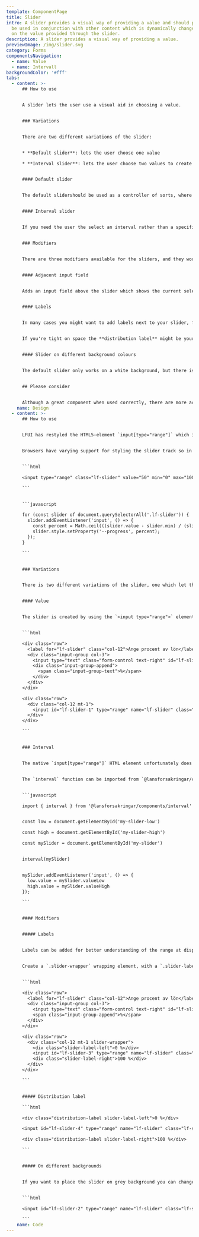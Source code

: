 ```yaml
---
template: ComponentPage
title: Slider
intro: A slider provides a visual way of providing a value and should preferably
  be used in conjunction with other content which is dynamically changed based
  on the value provided through the slider.
description: A slider provides a visual way of providing a value.
previewImage: /img/slider.svg
category: Forms
componentsNavigation:
  - name: Value
  - name: Intervall
backgroundColor: '#fff'
tabs:
  - content: >-
      ## How to use


      A slider lets the user use a visual aid in choosing a value.


      ### Variations


      There are two different variations of the slider:


      * **Default slider**: lets the user choose one value

      * **Interval slider**: lets the user choose two values to create an interval between them


      #### Default slider


      The default slidershould be used as a controller of sorts, where changes in the slider should affect something else (for example, in a housing loan application an increased price affects the size of the down payment needed). If you only need a value which doesn't affect other parts of the value a regular [input field](../forms/input-field) is most likely a better option.


      #### Interval slider


      If you need the user the select an interval rather than a specific value this is the variation for you. Instead of having one slider it has two, and the value between the sliders is what is in focus and highlighted designwise. A possible use case for this is in planning when to withdraw money from a pension, and to see how the available amount changes depending on the number of years a withdrawal is done for.


      ### Modifiers


      There are three modifiers available for the sliders, and they work for both variations.


      #### Adjacent input field


      Adds an input field above the slider which shows the current selected value in numbers. The user can choose whether to use slider or the input field, and a change in either will make the corresponding change in the other. **The use of an adjacent input field is for accessibility reasons as close to mandatory anything can be without being mandatory** (for technical reasons it can't be included by default). The input field can be styled like an ordinary [input field](../forms/input-field) with a suffix if needed.


      #### Labels


      In many cases you might want to add labels next to your slider, for example to indicate minimum and maximal values which can be chosen from. This modifier does that for you! You can even choose to add a label on only one side if that is your best option.


      If you're tight on space the **distribution label** might be your main option. It adds the values over the top of the slider with arrows pointing to the start and end of the slider.


      #### Slider on different background colours


      The default slider only works on a white background, but there is a version for a grey background as well. If needed, the code section also includes instructions on how to create versions for other background colours.


      ## Please consider


      Although a great component when used correctly, there are more accessibility challenges than with most other web components, so don't overuse it! And please use the adjacent input field!
    name: Design
  - content: >-
      ## How to use


      LFUI has restyled the HTML5-element `input[type="range"]` which is useable in all modern browsers. The `input[type="range"]`, or Slider, is a tool to control a value by adjusting the thumb along its track. The value range of the track is assigned by `min` and `max` html attributes, and the `step` attribute is used to control how big leaps the slider value takes for each movement.


      Browsers have varying support for styling the slider track so in order to get the proper visual effect one has to set the custom property `--progress` on the element. When the value changes, one has to update the custom property on the element. This functionality is not built in and needs to be handled in your code base.


      ```html

      <input type="range" class="lf-slider" value="50" min="0" max="100" style="--progress: 50;">

      ```


      ```javascript

      for (const slider of document.querySelectorAll('.lf-slider')) {
        slider.addEventListener('input', () => {
          const percent = Math.ceil(((slider.value - slider.min) / (slider.max - slider.min)) * 100);
          slider.style.setProperty('--progress', percent);
        });
      }

      ```


      ### Variations


      There is two different variations of the slider, one which let the user select an intervall and one which let the user select a single value.


      #### Value


      The slider is created by using the `<input type="range">` element together with the `.lf-slider` class. Note that this slider *only works on white backgrounds*.


      ```html

      <div class="row">
        <label for="lf-slider" class="col-12">Ange procent av lön</label>
        <div class="input-group col-3">
          <input type="text" class="form-control text-right" id="lf-slider-value" value="50">
          <div class="input-group-append">
            <span class="input-group-text">%</span>
          </div>
        </div>
      </div>

      <div class="row">
        <div class="col-12 mt-1">
          <input id="lf-slider-1" type="range" name="lf-slider" class="lf-slider" value="50" min="0" max="100">
        </div>
      </div>

      ```


      ### Interval


      The native `input[type="range"]` HTML element unfortunately does not support the ability to have more than one range-thumb (the button you move back and forth). Use-cases have begun appearing where such a feature is requested in order for a user to select a span inside the range. To achieve this, we have created a custom element which is a wrapper around the native `input[type="range"]` element.


      The `interval` function can be imported from `@lansforsakringar/components` and takes a range input element as its only argument. The range input element will be extended with the custom properties `valueLow` and `valueHigh` which can be used to get and set the values of the range input. The `value` property is a comma delimited string with the low and high values.


      ```javascript

      import { interval } from '@lansforsakringar/components/interval'


      const low = document.getElementById('my-slider-low')

      const high = document.getElementById('my-slider-high')

      const mySlider = document.getElementById('my-slider')


      interval(mySlider)


      mySlider.addEventListener('input', () => {
        low.value = mySlider.valueLow
        high.value = mySlider.valueHigh
      });

      ```


      #### Modifiers


      ##### Labels


      Labels can be added for better understanding of the range at disposal.


      Create a `.slider-wrapper` wrapping element, with a `.slider-label-left` and `.slider-label-right` element on each corresponding side of the slider. The wrapper will add a padding of`60px`of either side of the component and then absolute-position the labels in the padding gap. Should your labels require increased space (with really large numbers, etc), simply overwrite the padding on the `.slider-wrapper` with a custom padding and increase the width of the `slider-label-*` to match.


      ```html

      <div class="row">
        <label for="lf-slider" class="col-12">Ange procent av lön</label>
        <div class="input-group col-3">
          <input type="text" class="form-control text-right" id="lf-slider-value-3" value="50">
          <span class="input-group-append">%</span>
        </div>
      </div>

      <div class="row">
        <div class="col-12 mt-1 slider-wrapper">
          <div class="slider-label-left">0 %</div>
          <input id="lf-slider-3" type="range" name="lf-slider" class="lf-slider" value="50" min="0" max="100">
          <div class="slider-label-right">100 %</div>
        </div>
      </div>

      ```


      ##### Distribution label

      ```html

      <div class="distribution-label slider-label-left">0 %</div>

      <input id="lf-slider-4" type="range" name="lf-slider" class="lf-slider" value="50" min="0" max="100">

      <div class="distribution-label slider-label-right">100 %</div>

      ```


      ##### On different backgrounds


      If you want to place the slider on grey background you can change `.lf-slider` to `.lf-slider-gray`.


      ```html

      <input id="lf-slider-2" type="range" name="lf-slider" class="lf-slider-gray" value="500000" min="0" max="10">

      ```
    name: Code
---
```

